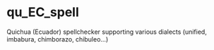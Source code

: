 # qu_EC_spell
Quichua (Ecuador) spellchecker supporting various dialects (unified, imbabura, chimborazo, chibuleo…)
